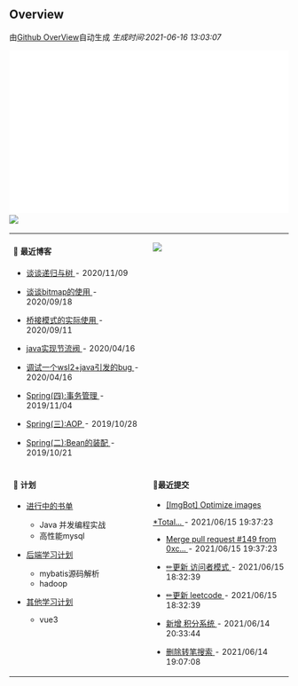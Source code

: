 
## Overview

由[Github OverView](https://github.com/0xcaffebabe/0xcaffebabe)自动生成 _生成时间:2021-06-16 13:03:07_

![](https://raw.githubusercontent.com/0xcaffebabe/github-stats/master/generated/overview.svg)![](https://github-readme-stats.vercel.app/api/top-langs/?username=0xcaffebabe&layout=compact&langs_count=8)

<table>

<tr>
<td valign="top" width="50%">

#### 📖 最近博客


* <a href="https://0xcaffebabe.github.io/%E7%AE%97%E6%B3%95/2020/11/09/%E8%B0%88%E8%B0%88%E9%80%92%E5%BD%92%E4%B8%8E%E6%A0%91.html" target="_blank"> 谈谈递归与树 </a> - 2020/11/09 

    
* <a href="https://0xcaffebabe.github.io/%E7%AE%97%E6%B3%95/2020/09/18/%E8%B0%88%E8%B0%88bitmap%E7%9A%84%E4%BD%BF%E7%94%A8.html" target="_blank"> 谈谈bitmap的使用 </a> - 2020/09/18 

    
* <a href="https://0xcaffebabe.github.io/%E8%AE%BE%E8%AE%A1%E6%A8%A1%E5%BC%8F/2020/09/11/%E6%A1%A5%E6%8E%A5%E6%A8%A1%E5%BC%8F%E7%9A%84%E5%AE%9E%E9%99%85%E4%BD%BF%E7%94%A8.html" target="_blank"> 桥接模式的实际使用 </a> - 2020/09/11 

    
* <a href="https://0xcaffebabe.github.io/java/2020/04/16/JAVA%E5%AE%9E%E7%8E%B0%E8%8A%82%E6%B5%81%E9%98%80.html" target="_blank"> java实现节流阀 </a> - 2020/04/16 

    
* <a href="https://0xcaffebabe.github.io/%E6%97%A5%E5%B8%B8/2020/04/16/%E8%B0%83%E8%AF%95%E4%B8%80%E4%B8%AAwsl2+java%E5%BC%95%E5%8F%91%E7%9A%84bug.html" target="_blank"> 调试一个wsl2+java引发的bug </a> - 2020/04/16 

    
* <a href="https://0xcaffebabe.github.io/spring/2019/11/04/Spring-%E5%9B%9B-%E4%BA%8B%E5%8A%A1%E7%AE%A1%E7%90%86.html" target="_blank"> Spring(四):事务管理 </a> - 2019/11/04 

    
* <a href="https://0xcaffebabe.github.io/spring/2019/10/28/Spring(%E4%B8%89)-AOP.html" target="_blank"> Spring(三):AOP </a> - 2019/10/28 

    
* <a href="https://0xcaffebabe.github.io/spring/2019/10/21/Spring(%E4%BA%8C)-Bean%E7%9A%84%E8%A3%85%E9%85%8D.html" target="_blank"> Spring(二):Bean的装配 </a> - 2019/10/21 

        

</td>

<td valign="top" width="50%">

![](https://github-readme-stats.vercel.app/api/wakatime?username=0xcaffebabe)

</td>

</tr>

<tr>

<td valign="top" width="50%">

#### 📝 计划

- [进行中的书单](https://github.com/users/0xcaffebabe/projects/4)
  - Java 并发编程实战
  - 高性能mysql


- [后端学习计划](https://github.com/users/0xcaffebabe/projects/1)
  - mybatis源码解析
  - hadoop


- [其他学习计划](https://github.com/users/0xcaffebabe/projects/3)
  - vue3


<td>

#### 🌴最近提交


  * <a href="https://github.com/0xcaffebabe/note/commit/cdce66f72cf6235637222344e56dbda41265f5cf" target="_blank"> [ImgBot] Optimize images

*Total... </a> - 2021/06/15 19:37:23 

    
  * <a href="https://github.com/0xcaffebabe/note/commit/39c90a098bf35e727d90935628039693cfc40d7e" target="_blank"> Merge pull request #149 from 0xc... </a> - 2021/06/15 19:37:23 

    
  * <a href="https://github.com/0xcaffebabe/note/commit/3e1a278f24d67855c32ddd40fec758a7465716f3" target="_blank"> ✏更新 访问者模式 </a> - 2021/06/15 18:32:39 

    
  * <a href="https://github.com/0xcaffebabe/note/commit/045a07d8f593b2d32304ce759ed3bc53f47a0f6e" target="_blank"> ✏更新 leetcode </a> - 2021/06/15 18:32:39 

    
  * <a href="https://github.com/0xcaffebabe/zbq-bot/commit/b4978679d0c39680a621b312e1b68b9b06139319" target="_blank"> 新增 积分系统 </a> - 2021/06/14 20:33:44 

    
  * <a href="https://github.com/0xcaffebabe/zbq-bot/commit/b39722028943fe6386547e59c2a361e26d13a0f5" target="_blank"> 删除转笔搜索 </a> - 2021/06/14 19:07:08 

    

</td>

</tr>

</table>
